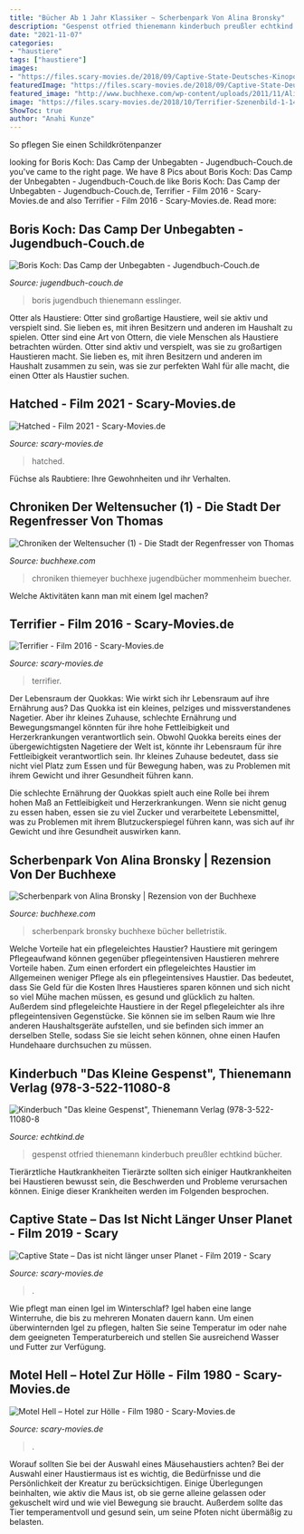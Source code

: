 ```yaml
---
title: "Bücher Ab 1 Jahr Klassiker ~ Scherbenpark Von Alina Bronsky"
description: "Gespenst otfried thienemann kinderbuch preußler echtkind bücher"
date: "2021-11-07"
categories:
- "haustiere"
tags: ["haustiere"]
images:
- "https://files.scary-movies.de/2018/09/Captive-State-Deutsches-Kinoposter.jpg"
featuredImage: "https://files.scary-movies.de/2018/09/Captive-State-Deutsches-Kinoposter.jpg"
featured_image: "http://www.buchhexe.com/wp-content/uploads/2011/11/Alina-Bronsky-Scherbenpark.jpg"
image: "https://files.scary-movies.de/2018/10/Terrifier-Szenenbild-1-1440x759.jpg"
ShowToc: true
author: "Anahi Kunze"
---
```



So pflegen Sie einen Schildkrötenpanzer

	

		
looking for Boris Koch: Das Camp der Unbegabten - Jugendbuch-Couch.de you've came to the right page. We have 8 Pics about Boris Koch: Das Camp der Unbegabten - Jugendbuch-Couch.de like Boris Koch: Das Camp der Unbegabten - Jugendbuch-Couch.de, Terrifier - Film 2016 - Scary-Movies.de and also Terrifier - Film 2016 - Scary-Movies.de. Read more:
		
    
## Boris Koch: Das Camp Der Unbegabten - Jugendbuch-Couch.de

<img loading=lazy src="https://www.jugendbuch-couch.de/fileadmin/user_upload/71jVpq_wHsL.jpg" onerror="this.onerror=null;this.src='https://tse1.mm.bing.net/th?id=OIP.zZCNPFUFIwxGSV69gPk7rAHaK4&amp;pid=15.1';" alt="Boris Koch: Das Camp der Unbegabten - Jugendbuch-Couch.de">

_Source: jugendbuch-couch.de_

>boris jugendbuch thienemann esslinger. 

	

Otter als Haustiere: Otter sind großartige Haustiere, weil sie aktiv und verspielt sind. Sie lieben es, mit ihren Besitzern und anderen im Haushalt zu spielen.
Otter sind eine Art von Ottern, die viele Menschen als Haustiere betrachten würden. Otter sind aktiv und verspielt, was sie zu großartigen Haustieren macht. Sie lieben es, mit ihren Besitzern und anderen im Haushalt zusammen zu sein, was sie zur perfekten Wahl für alle macht, die einen Otter als Haustier suchen.

    
## Hatched - Film 2021 - Scary-Movies.de

<img loading=lazy src="https://files.scary-movies.de/2021/07/Hatched-Szenenbild-6-960x540.jpg" onerror="this.onerror=null;this.src='https://tse2.mm.bing.net/th?id=OIP.jlQ5AS5y5TOX3CDhDAtD3QHaEK&amp;pid=15.1';" alt="Hatched - Film 2021 - Scary-Movies.de">

_Source: scary-movies.de_

>hatched. 

	

Füchse als Raubtiere: Ihre Gewohnheiten und ihr Verhalten.

    
## Chroniken Der Weltensucher (1) - Die Stadt Der Regenfresser Von Thomas

<img loading=lazy src="https://buchhexe.com/wp-content/uploads/2012/11/Thiemeyer-Chroniken-der-Weltensucher.jpg" onerror="this.onerror=null;this.src='https://tse1.mm.bing.net/th?id=OIP.X1V3oNmGaNMdf-iVP6AX2AHaLW&amp;pid=15.1';" alt="Chroniken der Weltensucher (1) - Die Stadt der Regenfresser von Thomas">

_Source: buchhexe.com_

>chroniken thiemeyer buchhexe jugendbücher mommenheim buecher. 

	

Welche Aktivitäten kann man mit einem Igel machen?

    
## Terrifier - Film 2016 - Scary-Movies.de

<img loading=lazy src="https://files.scary-movies.de/2018/10/Terrifier-Szenenbild-1-1440x759.jpg" onerror="this.onerror=null;this.src='https://tse1.mm.bing.net/th?id=OIP.g3nPxCFrfIXP9_cNNuYzpwHaD5&amp;pid=15.1';" alt="Terrifier - Film 2016 - Scary-Movies.de">

_Source: scary-movies.de_

>terrifier. 

	

Der Lebensraum der Quokkas: Wie wirkt sich ihr Lebensraum auf ihre Ernährung aus?
Das Quokka ist ein kleines, pelziges und missverstandenes Nagetier. Aber ihr kleines Zuhause, schlechte Ernährung und Bewegungsmangel könnten für ihre hohe Fettleibigkeit und Herzerkrankungen verantwortlich sein.
Obwohl Quokka bereits eines der übergewichtigsten Nagetiere der Welt ist, könnte ihr Lebensraum für ihre Fettleibigkeit verantwortlich sein. Ihr kleines Zuhause bedeutet, dass sie nicht viel Platz zum Essen und für Bewegung haben, was zu Problemen mit ihrem Gewicht und ihrer Gesundheit führen kann.

Die schlechte Ernährung der Quokkas spielt auch eine Rolle bei ihrem hohen Maß an Fettleibigkeit und Herzerkrankungen. Wenn sie nicht genug zu essen haben, essen sie zu viel Zucker und verarbeitete Lebensmittel, was zu Problemen mit ihrem Blutzuckerspiegel führen kann, was sich auf ihr Gewicht und ihre Gesundheit auswirken kann.

    
## Scherbenpark Von Alina Bronsky | Rezension Von Der Buchhexe

<img loading=lazy src="http://www.buchhexe.com/wp-content/uploads/2011/11/Alina-Bronsky-Scherbenpark.jpg" onerror="this.onerror=null;this.src='https://tse1.mm.bing.net/th?id=OIP.H0w9_8Ec549XrWyTB1p6hwHaL-&amp;pid=15.1';" alt="Scherbenpark von Alina Bronsky | Rezension von der Buchhexe">

_Source: buchhexe.com_

>scherbenpark bronsky buchhexe bücher belletristik. 

	

Welche Vorteile hat ein pflegeleichtes Haustier?
Haustiere mit geringem Pflegeaufwand können gegenüber pflegeintensiven Haustieren mehrere Vorteile haben. Zum einen erfordert ein pflegeleichtes Haustier im Allgemeinen weniger Pflege als ein pflegeintensives Haustier. Das bedeutet, dass Sie Geld für die Kosten Ihres Haustieres sparen können und sich nicht so viel Mühe machen müssen, es gesund und glücklich zu halten. Außerdem sind pflegeleichte Haustiere in der Regel pflegeleichter als ihre pflegeintensiven Gegenstücke. Sie können sie im selben Raum wie Ihre anderen Haushaltsgeräte aufstellen, und sie befinden sich immer an derselben Stelle, sodass Sie sie leicht sehen können, ohne einen Haufen Hundehaare durchsuchen zu müssen.

    
## Kinderbuch &quot;Das Kleine Gespenst&quot;, Thienemann Verlag (978-3-522-11080-8

<img loading=lazy src="https://www.echtkind.de/media/catalog/product/cache/1/image/9df78eab33525d08d6e5fb8d27136e95/d/a/das_kleine_gespenst_otfried_preu_ler_kinderbuch.jpg" onerror="this.onerror=null;this.src='https://tse3.mm.bing.net/th?id=OIP.09tmOzrUYqqc11yvHW6uHgHaHa&amp;pid=15.1';" alt="Kinderbuch &quot;Das kleine Gespenst&quot;, Thienemann Verlag (978-3-522-11080-8">

_Source: echtkind.de_

>gespenst otfried thienemann kinderbuch preußler echtkind bücher. 

	

Tierärztliche Hautkrankheiten
Tierärzte sollten sich einiger Hautkrankheiten bei Haustieren bewusst sein, die Beschwerden und Probleme verursachen können. Einige dieser Krankheiten werden im Folgenden besprochen.

    
## Captive State – Das Ist Nicht Länger Unser Planet - Film 2019 - Scary

<img loading=lazy src="https://files.scary-movies.de/2018/09/Captive-State-Deutsches-Kinoposter.jpg" onerror="this.onerror=null;this.src='https://tse2.mm.bing.net/th?id=OIP.N7M2XEXZ507KIDgSKoLTQgHaKf&amp;pid=15.1';" alt="Captive State – Das ist nicht länger unser Planet - Film 2019 - Scary">

_Source: scary-movies.de_

>. 

	

Wie pflegt man einen Igel im Winterschlaf?
Igel haben eine lange Winterruhe, die bis zu mehreren Monaten dauern kann. Um einen überwinternden Igel zu pflegen, halten Sie seine Temperatur im oder nahe dem geeigneten Temperaturbereich und stellen Sie ausreichend Wasser und Futter zur Verfügung.

    
## Motel Hell – Hotel Zur Hölle - Film 1980 - Scary-Movies.de

<img loading=lazy src="https://files.scary-movies.de/2014/10/Motel-Hell-Hotel-zur-Hoelle-Szenenbild-1-960x657.jpg" onerror="this.onerror=null;this.src='https://tse3.mm.bing.net/th?id=OIP.unz2_L2WTgGaBbUnxKYojQHaFE&amp;pid=15.1';" alt="Motel Hell – Hotel zur Hölle - Film 1980 - Scary-Movies.de">

_Source: scary-movies.de_

>. 

	

Worauf sollten Sie bei der Auswahl eines Mäusehaustiers achten?
Bei der Auswahl einer Haustiermaus ist es wichtig, die Bedürfnisse und die Persönlichkeit der Kreatur zu berücksichtigen. Einige Überlegungen beinhalten, wie aktiv die Maus ist, ob sie gerne alleine gelassen oder gekuschelt wird und wie viel Bewegung sie braucht. Außerdem sollte das Tier temperamentvoll und gesund sein, um seine Pfoten nicht übermäßig zu belasten.

